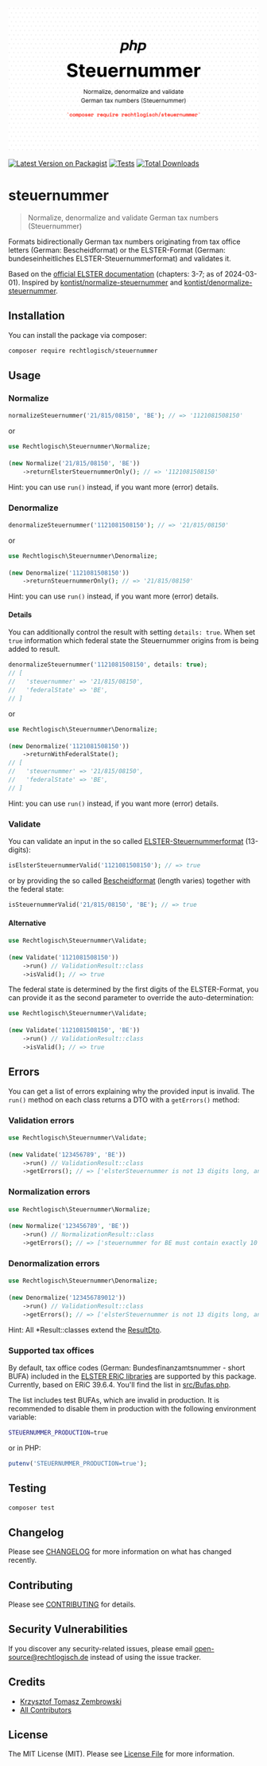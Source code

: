 ![Recht logisch Steuer-ID banner image](rechtlogisch-steuernummer-banner.png)

[![Latest Version on Packagist](https://img.shields.io/packagist/v/rechtlogisch/steuernummer.svg?style=flat-square)](https://packagist.org/packages/rechtlogisch/steuernummer)
[![Tests](https://github.com/rechtlogisch/steuernummer/actions/workflows/run-tests.yml/badge.svg?branch=main)](https://github.com/rechtlogisch/steuernummer/actions/workflows/run-tests.yml)
[![Total Downloads](https://img.shields.io/packagist/dt/rechtlogisch/steuernummer.svg?style=flat-square)](https://packagist.org/packages/rechtlogisch/steuernummer)

# steuernummer

> Normalize, denormalize and validate German tax numbers (Steuernummer)

Formats bidirectionally German tax numbers originating from tax office letters (German: Bescheidformat) or the ELSTER-Format (German: bundeseinheitliches ELSTER-Steuernummerformat) and validates it.

Based on the [official ELSTER documentation](https://download.elster.de/download/schnittstellen/Pruefung_der_Steuer_und_Steueridentifikatsnummer.pdf) (chapters: 3-7; as of 2024-03-01). Inspired by [kontist/normalize-steuernummer](https://github.com/kontist/normalize-steuernummer) and [kontist/denormalize-steuernummer](https://github.com/kontist/denormalize-steuernummer).

## Installation

You can install the package via composer:

```bash
composer require rechtlogisch/steuernummer
```

## Usage

### Normalize

```php
normalizeSteuernummer('21/815/08150', 'BE'); // => '1121081508150'
```

or

```php
use Rechtlogisch\Steuernummer\Normalize;

(new Normalize('21/815/08150', 'BE'))
    ->returnElsterSteuernummerOnly(); // => '1121081508150'
```

Hint: you can use `run()` instead, if you want more (error) details.

### Denormalize

```php
denormalizeSteuernummer('1121081508150'); // => '21/815/08150'
```

or

```php
use Rechtlogisch\Steuernummer\Denormalize;

(new Denormalize('1121081508150'))
    ->returnSteuernummerOnly(); // => '21/815/08150'
```

Hint: you can use `run()` instead, if you want more (error) details.

#### Details

You can additionally control the result with setting `details: true`. When set `true` information which federal state the Steuernummer origins from is being added to result.

```php
denormalizeSteuernummer('1121081508150', details: true);
// [
//   'steuernummer' => '21/815/08150',
//   'federalState' => 'BE',
// ]
```

or

```php
use Rechtlogisch\Steuernummer\Denormalize;

(new Denormalize('1121081508150'))
    ->returnWithFederalState(); 
// [
//   'steuernummer' => '21/815/08150',
//   'federalState' => 'BE',
// ]
```

Hint: you can use `run()` instead, if you want more (error) details.

### Validate

You can validate an input in the so called [ELSTER-Steuernummerformat](https://www.elster.de/eportal/helpGlobal?themaGlobal=wo_ist_meine_steuernummer#aufbauSteuernummer) (13-digits):

```php
isElsterSteuernummerValid('1121081508150'); // => true
```

or by providing the so called [Bescheidformat](https://www.elster.de/eportal/helpGlobal?themaGlobal=wo_ist_meine_steuernummer#aufbauSteuernummer) (length varies) together with the federal state:

```php
isSteuernummerValid('21/815/08150', 'BE'); // => true
```

#### Alternative

```php
use Rechtlogisch\Steuernummer\Validate;

(new Validate('1121081508150'))
    ->run() // ValidationResult::class
    ->isValid(); // => true
```

The federal state is determined by the first digits of the ELSTER-Format, you can provide it as the second parameter to override the auto-determination:

```php
use Rechtlogisch\Steuernummer\Validate;

(new Validate('1121081508150', 'BE'))
    ->run() // ValidationResult::class
    ->isValid(); // => true
```

## Errors

You can get a list of errors explaining why the provided input is invalid. The `run()` method on each class returns a DTO with a `getErrors()` method:

### Validation errors
```php
use Rechtlogisch\Steuernummer\Validate;

(new Validate('123456789', 'BE'))
    ->run() // ValidationResult::class
    ->getErrors(); // => ['elsterSteuernummer is not 13 digits long, and is 12 digits long']
```

### Normalization errors

```php
use Rechtlogisch\Steuernummer\Normalize;

(new Normalize('123456789', 'BE'))
    ->run() // NormalizationResult::class
    ->getErrors(); // => ['steuernummer for BE must contain exactly 10 digits and 9 digits have been provided']
```

### Denormalization errors

```php
use Rechtlogisch\Steuernummer\Denormalize;

(new Denormalize('123456789012'))
    ->run() // ValidationResult::class
    ->getErrors(); // => ['elsterSteuernummer is not 13 digits long, and is 12 digits long']
```

Hint: All *Result::classes extend the [ResultDto](./src/Abstracts/ResultDto.php).

### Supported tax offices

By default, tax office codes (German: Bundesfinanzamtsnummer - short BUFA) included in the [ELSTER ERiC libraries](https://www.elster.de/elsterweb/infoseite/entwickler) are supported by this package. Currently, based on ERiC 39.6.4. You'll find the list in [src/Bufas.php](./src/Bufas.php).

The list includes test BUFAs, which are invalid in production. It is recommended to disable them in production with the following environment variable:

```bash
STEUERNUMMER_PRODUCTION=true
```

or in PHP:

```php
putenv('STEUERNUMMER_PRODUCTION=true');
```

## Testing

```bash
composer test
```

## Changelog

Please see [CHANGELOG](CHANGELOG.md) for more information on what has changed recently.

## Contributing

Please see [CONTRIBUTING](https://github.com/rechtlogisch/.github/blob/main/CONTRIBUTING.md) for details.

## Security Vulnerabilities

If you discover any security-related issues, please email open-source@rechtlogisch.de instead of using the issue tracker.

## Credits

- [Krzysztof Tomasz Zembrowski](https://github.com/rechtlogisch)
- [All Contributors](../../contributors)

## License

The MIT License (MIT). Please see [License File](LICENSE.md) for more information.
